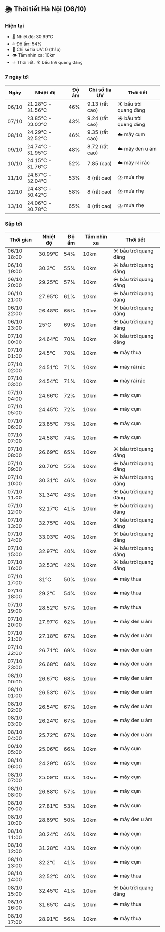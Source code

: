 ## 🌦️ Thời tiết Hà Nội (06/10)

### Hiện tại

- 🌡️ Nhiệt độ: 30.99℃
- 💦 Độ ẩm: 54%
- 🌟 Chỉ số tia UV: 0 (thấp)
- 👁️ Tầm nhìn xa: 10km
- ☂️ Thời tiết: ☀️ bầu trời quang đãng

### 7 ngày tới

| Ngày | Nhiệt độ | Độ ẩm | Chỉ số tia UV | Thời tiết |
| --- | --- | --- | --- | --- |
| 06/10 | 21.28℃ - 31.56℃ | 46% | 9.13 (rất cao) | ☀️ bầu trời quang đãng |
| 07/10 | 23.85℃ - 33.03℃ | 43% | 9.24 (rất cao) | ☀️ bầu trời quang đãng |
| 08/10 | 24.29℃ - 32.52℃ | 46% | 9.35 (rất cao) | ☁️ mây cụm |
| 09/10 | 24.74℃ - 31.95℃ | 48% | 8.72 (rất cao) | ☁️ mây đen u ám |
| 10/10 | 24.15℃ - 31.76℃ | 52% | 7.85 (cao) | ☁️ mây rải rác |
| 11/10 | 24.67℃ - 32.04℃ | 53% | 8 (rất cao) | ⛈️ mưa nhẹ |
| 12/10 | 24.43℃ - 30.42℃ | 58% | 8 (rất cao) | ⛈️ mưa nhẹ |
| 13/10 | 24.06℃ - 30.78℃ | 65% | 8 (rất cao) | ⛈️ mưa nhẹ |

### Sắp tới

| Thời gian | Nhiệt độ | Độ ẩm | Tầm nhìn xa | Thời tiết |
| --- | --- | --- | --- | --- |
| 06/10 18:00 | 30.99℃ | 54% | 10km | ☀️ bầu trời quang đãng |
| 06/10 19:00 | 30.3℃ | 55% | 10km | ☀️ bầu trời quang đãng |
| 06/10 20:00 | 29.25℃ | 57% | 10km | ☀️ bầu trời quang đãng |
| 06/10 21:00 | 27.95℃ | 61% | 10km | ☀️ bầu trời quang đãng |
| 06/10 22:00 | 26.48℃ | 65% | 10km | ☀️ bầu trời quang đãng |
| 06/10 23:00 | 25℃ | 69% | 10km | ☀️ bầu trời quang đãng |
| 07/10 00:00 | 24.64℃ | 70% | 10km | ☀️ bầu trời quang đãng |
| 07/10 01:00 | 24.5℃ | 70% | 10km | ☁️ mây thưa |
| 07/10 02:00 | 24.51℃ | 71% | 10km | ☁️ mây rải rác |
| 07/10 03:00 | 24.54℃ | 71% | 10km | ☁️ mây rải rác |
| 07/10 04:00 | 24.66℃ | 72% | 10km | ☁️ mây cụm |
| 07/10 05:00 | 24.45℃ | 72% | 10km | ☁️ mây cụm |
| 07/10 06:00 | 23.85℃ | 75% | 10km | ☁️ mây cụm |
| 07/10 07:00 | 24.58℃ | 74% | 10km | ☁️ mây cụm |
| 07/10 08:00 | 26.69℃ | 65% | 10km | ☀️ bầu trời quang đãng |
| 07/10 09:00 | 28.78℃ | 55% | 10km | ☀️ bầu trời quang đãng |
| 07/10 10:00 | 30.31℃ | 46% | 10km | ☀️ bầu trời quang đãng |
| 07/10 11:00 | 31.34℃ | 43% | 10km | ☀️ bầu trời quang đãng |
| 07/10 12:00 | 32.17℃ | 41% | 10km | ☀️ bầu trời quang đãng |
| 07/10 13:00 | 32.75℃ | 40% | 10km | ☀️ bầu trời quang đãng |
| 07/10 14:00 | 33.03℃ | 40% | 10km | ☀️ bầu trời quang đãng |
| 07/10 15:00 | 32.97℃ | 40% | 10km | ☀️ bầu trời quang đãng |
| 07/10 16:00 | 32.53℃ | 42% | 10km | ☀️ bầu trời quang đãng |
| 07/10 17:00 | 31℃ | 50% | 10km | ☁️ mây thưa |
| 07/10 18:00 | 29.2℃ | 54% | 10km | ☁️ mây thưa |
| 07/10 19:00 | 28.52℃ | 57% | 10km | ☁️ mây thưa |
| 07/10 20:00 | 27.97℃ | 62% | 10km | ☁️ mây đen u ám |
| 07/10 21:00 | 27.18℃ | 67% | 10km | ☁️ mây đen u ám |
| 07/10 22:00 | 26.71℃ | 69% | 10km | ☁️ mây đen u ám |
| 07/10 23:00 | 26.68℃ | 68% | 10km | ☁️ mây đen u ám |
| 08/10 00:00 | 26.67℃ | 68% | 10km | ☁️ mây đen u ám |
| 08/10 01:00 | 26.53℃ | 67% | 10km | ☁️ mây đen u ám |
| 08/10 02:00 | 26.54℃ | 67% | 10km | ☁️ mây đen u ám |
| 08/10 03:00 | 26.24℃ | 67% | 10km | ☁️ mây đen u ám |
| 08/10 04:00 | 25.72℃ | 67% | 10km | ☁️ mây đen u ám |
| 08/10 05:00 | 25.06℃ | 66% | 10km | ☁️ mây cụm |
| 08/10 06:00 | 24.29℃ | 65% | 10km | ☁️ mây cụm |
| 08/10 07:00 | 25.09℃ | 65% | 10km | ☁️ mây cụm |
| 08/10 08:00 | 26.88℃ | 57% | 10km | ☁️ mây cụm |
| 08/10 09:00 | 27.81℃ | 53% | 10km | ☁️ mây cụm |
| 08/10 10:00 | 28.69℃ | 50% | 10km | ☁️ mây đen u ám |
| 08/10 11:00 | 30.24℃ | 46% | 10km | ☁️ mây cụm |
| 08/10 12:00 | 31.28℃ | 43% | 10km | ☁️ mây cụm |
| 08/10 13:00 | 32.2℃ | 41% | 10km | ☁️ mây cụm |
| 08/10 14:00 | 32.52℃ | 40% | 10km | ☁️ mây thưa |
| 08/10 15:00 | 32.45℃ | 41% | 10km | ☀️ bầu trời quang đãng |
| 08/10 16:00 | 31.65℃ | 44% | 10km | ☁️ mây thưa |
| 08/10 17:00 | 28.91℃ | 56% | 10km | ☁️ mây thưa |
